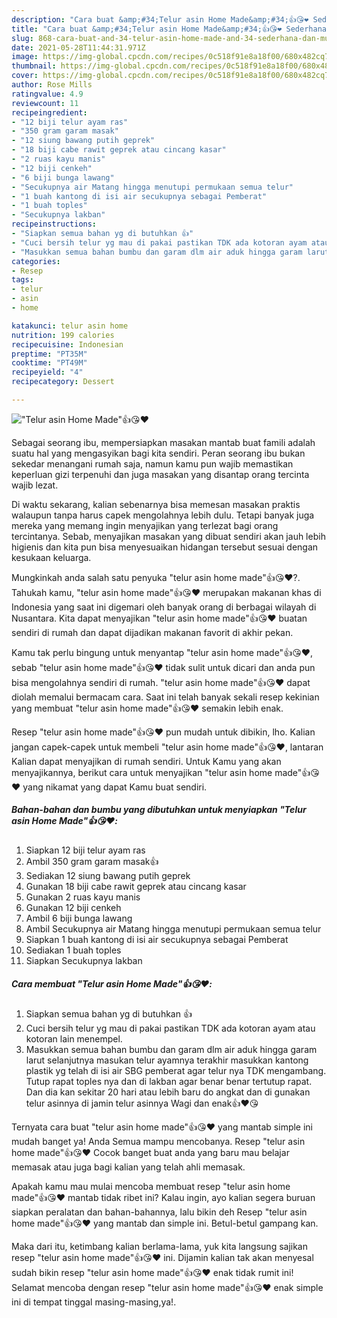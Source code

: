 ```yaml
---
description: "Cara buat &amp;#34;Telur asin Home Made&amp;#34;👍😘❤️ Sederhana dan Mudah Dibuat"
title: "Cara buat &amp;#34;Telur asin Home Made&amp;#34;👍😘❤️ Sederhana dan Mudah Dibuat"
slug: 868-cara-buat-and-34-telur-asin-home-made-and-34-sederhana-dan-mudah-dibuat
date: 2021-05-28T11:44:31.971Z
image: https://img-global.cpcdn.com/recipes/0c518f91e8a18f00/680x482cq70/telur-asin-home-made👍😘❤️-foto-resep-utama.jpg
thumbnail: https://img-global.cpcdn.com/recipes/0c518f91e8a18f00/680x482cq70/telur-asin-home-made👍😘❤️-foto-resep-utama.jpg
cover: https://img-global.cpcdn.com/recipes/0c518f91e8a18f00/680x482cq70/telur-asin-home-made👍😘❤️-foto-resep-utama.jpg
author: Rose Mills
ratingvalue: 4.9
reviewcount: 11
recipeingredient:
- "12 biji telur ayam ras"
- "350 gram garam masak"
- "12 siung bawang putih geprek"
- "18 biji cabe rawit geprek atau cincang kasar"
- "2 ruas kayu manis"
- "12 biji cenkeh"
- "6 biji bunga lawang"
- "Secukupnya air Matang hingga menutupi permukaan semua telur"
- "1 buah kantong di isi air secukupnya sebagai Pemberat"
- "1 buah toples"
- "Secukupnya lakban"
recipeinstructions:
- "Siapkan semua bahan yg di butuhkan 👍"
- "Cuci bersih telur yg mau di pakai pastikan TDK ada kotoran ayam atau kotoran lain menempel."
- "Masukkan semua bahan bumbu dan garam dlm air aduk hingga garam larut selanjutnya masukan telur ayamnya terakhir masukkan kantong plastik yg telah di isi air SBG pemberat agar telur nya TDK mengambang. Tutup rapat toples nya dan di lakban agar benar benar tertutup rapat. Dan dia kan sekitar 20 hari atau lebih baru do angkat dan di gunakan telur asinnya di jamin telur asinnya Wagi dan enak👍❤️😘"
categories:
- Resep
tags:
- telur
- asin
- home

katakunci: telur asin home 
nutrition: 199 calories
recipecuisine: Indonesian
preptime: "PT35M"
cooktime: "PT49M"
recipeyield: "4"
recipecategory: Dessert

---
```



![&#34;Telur asin Home Made&#34;👍😘❤️](https://img-global.cpcdn.com/recipes/0c518f91e8a18f00/680x482cq70/telur-asin-home-made👍😘❤️-foto-resep-utama.jpg)

Sebagai seorang ibu, mempersiapkan masakan mantab buat famili adalah suatu hal yang mengasyikan bagi kita sendiri. Peran seorang ibu bukan sekedar menangani rumah saja, namun kamu pun wajib memastikan keperluan gizi terpenuhi dan juga masakan yang disantap orang tercinta wajib lezat.

Di waktu  sekarang, kalian sebenarnya bisa memesan masakan praktis walaupun tanpa harus capek mengolahnya lebih dulu. Tetapi banyak juga mereka yang memang ingin menyajikan yang terlezat bagi orang tercintanya. Sebab, menyajikan masakan yang dibuat sendiri akan jauh lebih higienis dan kita pun bisa menyesuaikan hidangan tersebut sesuai dengan kesukaan keluarga. 



Mungkinkah anda salah satu penyuka &#34;telur asin home made&#34;👍😘❤️?. Tahukah kamu, &#34;telur asin home made&#34;👍😘❤️ merupakan makanan khas di Indonesia yang saat ini digemari oleh banyak orang di berbagai wilayah di Nusantara. Kita dapat menyajikan &#34;telur asin home made&#34;👍😘❤️ buatan sendiri di rumah dan dapat dijadikan makanan favorit di akhir pekan.

Kamu tak perlu bingung untuk menyantap &#34;telur asin home made&#34;👍😘❤️, sebab &#34;telur asin home made&#34;👍😘❤️ tidak sulit untuk dicari dan anda pun bisa mengolahnya sendiri di rumah. &#34;telur asin home made&#34;👍😘❤️ dapat diolah memalui bermacam cara. Saat ini telah banyak sekali resep kekinian yang membuat &#34;telur asin home made&#34;👍😘❤️ semakin lebih enak.

Resep &#34;telur asin home made&#34;👍😘❤️ pun mudah untuk dibikin, lho. Kalian jangan capek-capek untuk membeli &#34;telur asin home made&#34;👍😘❤️, lantaran Kalian dapat menyajikan di rumah sendiri. Untuk Kamu yang akan menyajikannya, berikut cara untuk menyajikan &#34;telur asin home made&#34;👍😘❤️ yang nikamat yang dapat Kamu buat sendiri.

<!--inarticleads1-->

##### Bahan-bahan dan bumbu yang dibutuhkan untuk menyiapkan &#34;Telur asin Home Made&#34;👍😘❤️:

1. Siapkan 12 biji telur ayam ras
1. Ambil 350 gram garam masak👍
1. Sediakan 12 siung bawang putih geprek
1. Gunakan 18 biji cabe rawit geprek atau cincang kasar
1. Gunakan 2 ruas kayu manis
1. Gunakan 12 biji cenkeh
1. Ambil 6 biji bunga lawang
1. Ambil Secukupnya air Matang hingga menutupi permukaan semua telur
1. Siapkan 1 buah kantong di isi air secukupnya sebagai Pemberat
1. Sediakan 1 buah toples
1. Siapkan Secukupnya lakban




<!--inarticleads2-->

##### Cara membuat &#34;Telur asin Home Made&#34;👍😘❤️:

1. Siapkan semua bahan yg di butuhkan 👍
1. Cuci bersih telur yg mau di pakai pastikan TDK ada kotoran ayam atau kotoran lain menempel.
1. Masukkan semua bahan bumbu dan garam dlm air aduk hingga garam larut selanjutnya masukan telur ayamnya terakhir masukkan kantong plastik yg telah di isi air SBG pemberat agar telur nya TDK mengambang. Tutup rapat toples nya dan di lakban agar benar benar tertutup rapat. Dan dia kan sekitar 20 hari atau lebih baru do angkat dan di gunakan telur asinnya di jamin telur asinnya Wagi dan enak👍❤️😘




Ternyata cara buat &#34;telur asin home made&#34;👍😘❤️ yang mantab simple ini mudah banget ya! Anda Semua mampu mencobanya. Resep &#34;telur asin home made&#34;👍😘❤️ Cocok banget buat anda yang baru mau belajar memasak atau juga bagi kalian yang telah ahli memasak.

Apakah kamu mau mulai mencoba membuat resep &#34;telur asin home made&#34;👍😘❤️ mantab tidak ribet ini? Kalau ingin, ayo kalian segera buruan siapkan peralatan dan bahan-bahannya, lalu bikin deh Resep &#34;telur asin home made&#34;👍😘❤️ yang mantab dan simple ini. Betul-betul gampang kan. 

Maka dari itu, ketimbang kalian berlama-lama, yuk kita langsung sajikan resep &#34;telur asin home made&#34;👍😘❤️ ini. Dijamin kalian tak akan menyesal sudah bikin resep &#34;telur asin home made&#34;👍😘❤️ enak tidak rumit ini! Selamat mencoba dengan resep &#34;telur asin home made&#34;👍😘❤️ enak simple ini di tempat tinggal masing-masing,ya!.

